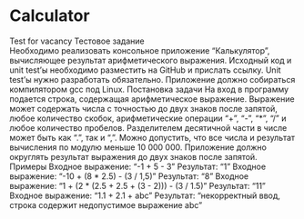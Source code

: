 # Calculator
Test for vacancy
Тестовое задание<br>
Необходимо реализовать консольное приложение “Калькулятор”, вычисляющее результат арифметического выражения. Исходный код и unit test’ы необходимо разместить на GitHub и прислать ссылку. Unit test’ы нужно разработать обязательно. Приложение должно собираться компилятором gcc под Linux.
Постановка задачи
На вход в программу подается строка, содержащая арифметическое выражение. Выражение может содержать числа с точностью до двух знаков после запятой, любое количество скобок, арифметические операции “+”, “-”, “*”, “/” и любое количество пробелов. Разделителем десятичной части в числе может быть как “.”, так и “,”. Можно допустить, что все числа и результат вычисления по модулю меньше 10 000 000. Приложение должно округлять результат выражения до двух знаков после запятой.
Примеры
Входное выражение: “-1 + 5 - 3”
Результат: “1”
Входное выражение: “-10 + (8 * 2.5) - (3 / 1,5)”
Результат: “8”
Входное выражение: “1 + (2 * (2.5 + 2.5 + (3 - 2))) - (3 / 1.5)”
Результат: “11”
Входное выражение: “1.1 + 2.1 + abc”
Результат: “некорректный ввод, строка содержит недопустимое выражение abc”
